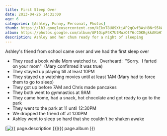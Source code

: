 ```yaml
---
title: First Sleep Over
date: 2013-04-26 14:31:00
age: 6
categories: [Ashley, Funny, Personal, Photos]
thumb: https://lh3.googleusercontent.com/kEkxT8U89XtiAP2qCwf3AsH8Nr95kWp7_POqhZet0XwTx-LupbRRfWpnIk84Fp3BF6iHEuACzRwulNcd5cPuqUDR_aIUb31jGwyrQXlbqgtyrSskdKzuocVHxs0on5LuE8iznNeVPSrIWNVi5UZ5sLrNhXhOzdQrA_f5SpDSmJ37-wh_KHoZDLYn7kfeYpSHbtgE_4dOnQ6QqjmuWqvRCE_H4YQXDqS6UUo6LfY8y3GjU--DMt6vnKy14C8Cg9LdXkpg43udUmlqAtDorn7vGGi4BQn910zuvU_Esrec5xuy6T3Ydap8wjvnrhOOH_MC6cE7_2O_XkU7R9tjvBQRxb73Wy5tddM52Ln1A0SDGuIU2meZczSyac4I3dk8B8ryXecB6JR6Tc7Lvq1oBPf0qaIQTvEkgnWzu51BzhAZekDk9S2vZhMTlugf87wQMRjQvqjxenBMZ6CcOTPSABonGIjo3tor6svskgX1qsxIuGpGEYwSKaxm3xVsxcHpYCfSI14zgxfwYGFGndk4IdjRoyKTMpOCasRoMcLDhNu0bZEgDs8IefS2nJIHHPSF5iVGZ4llb5RoF94tsg63-Yz4HDXOcwqWNWGwpO-Uwi2_h_aVHFsNU7G-Ab5V10XUIdHOfIm0M0YAQ9XAa_tBlRG6XpPS=w1698-h1273-no
album: https://photos.google.com/album/AF1QipP4K7UtMuzQtY6cCDKBgkkAKbH7atTLP1Rb20dG
description: Ashley and her chum ready for a night of sleeping
---
```

Ashley's friend from school came over and we had the first sleep over

 - <span style="line-height: 13px;">They read a book while Mom watched tv.  Overheard:  "Sorry.  I farted on your mom"  (Mary confirmed it was true)</span>
 - They stayed up playing till at least 10PM
 - They stayed up watching movies until at least 1AM (Mary had to force them to go to sleep)
 - They got up before 7AM and Chris made pancakes
 - They both went to gymnastics at 9AM
 - They came home, had a snack, hot chocolate and got ready to go to the park
 - They went to the park at 11 until 12:30PM
 - We dropped the friend off at 1:00PM
 - Ashley went to sleep so hard that she couldn't be shaken awake

[<img src="{{ page.thumb }}" alt="{{ page.description }}" class="wyseguys-album"/>]({{ page.album }})